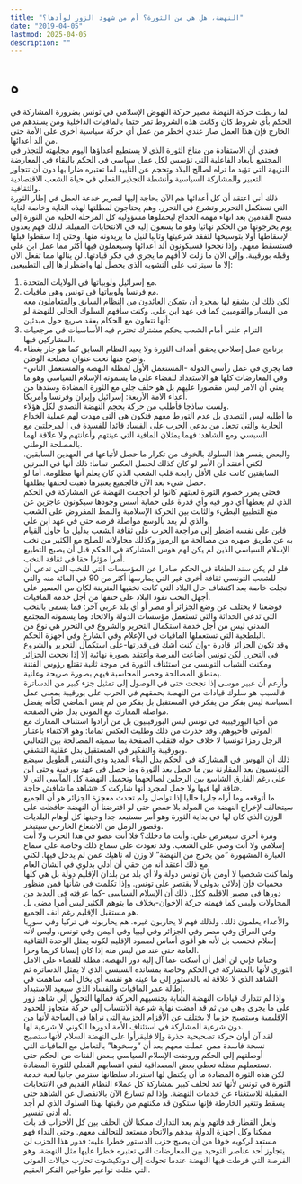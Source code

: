 ```yaml
---
title: "النهضة، هل هي من الثورة؟ أم من شهود الزور لوأدها؟"
date: "2019-04-05"
lastmod: 2025-04-05
description: ""
---
```

# **ه**

لما ربطت حركة النهضة مصير حركة النهوض الإسلامي في تونس بضرورة المشاركة في الحكم بأي شروط كان وكانت هذه الشروط تمر حتما بالمافيات الداخلية ومن يسندهم من الخارج فإن هذا العمل صار عندي أخطر من عمل أي حركة سياسية أخرى على الأمة حتى من ألد أعدائها.  
فعندي أن الاستفادة من مناخ الثورة الذي لا يستطيع أعداؤها اليوم مجابهته للتجذر في المجتمع بأبعاد الفاعلية التي تؤسس لكل عمل سياسي في الحكم بالبقاء في المعارضة النزيهة التي تؤيد ما تراه لصالح البلاد وتحجم عن التأييد لما تعتبره ضارا بها دون أن تتجاوز التعبير والمشاركة السياسية وأنشطة التجذير الفعلي في حياة الشعب الاقتصادية والثقافية.  
ذلك أني اعتقد أن كل أعدائها هم الآن بحاجة إليها لتمرير خدعة العمل في إطار الثورة التي تستكمل التحرير وتشرع في التحرر. وهم يحتاجون لمظلتها لهذه الغاية وخاصة لغاية مسح القدمين بعد انهاء مهمة الخداع ليحملوها مسؤولية كل المرحلة الحلية من الثورة إلى يوم يخرجونها من الحكم نهائيا وهو ما يسعون إليه في الانتخابات المقبلة. لذلك فهم يعدون لإسقاطها أولا بتوسيخها لتفقد شرعيتها وثانيا لنيل ما يريدونه منها. وحتى إذا سقطوا قبلها فستسقط معهم. وإذا نجحوا فسيكونون ألد أعدائها وسيعملون فيها أكثر مما عمل ابن علي وقبله بورقيبة. وإلى الآن ما زلت لا أفهم ما يجري في فكر قيادتها. لن ينالها مما تفعل الآن إلا ما سيترتب على التشويه الذي يحصل لها واضطرارها إلى التطبيعين:  
1. مع إسرائيل ولوبياتها في الولايات المتحدة.   
2. مع فرنسا ولوبياتها في تونس وهي مافيات.   
لكن ذلك لن يشفع لها بمجرد أن يتمكن العائدون من النظام السابق والمتعاملون معه من اليسار والقوميين كما في عهد ابن علي. وكنت سأفهم السلوك الحالي للنهضة لو أنها تتعاون مع الحكام بعقد صريح حول مبدئين:   
1. التزام علني أمام الشعب بحكم مشترك تحترم فيه الأساسيات في مرجعيات المشاركين فيها.   
2. برنامج عمل إصلاحي يحقق أهداف الثورة ولا يعيد النظام السابق كما هو جار بغطاء واضح منها تحت عنوان مصلحة الوطن.   
فما يجري في عمل رأسي الدولة -المستعمل الأول لمظلة النهضة والمستعمل الثاني-وفي المعارضات كلها هو الاستعداد للقضاء على ما يسمونه الإسلام السياسي وهو ما يعني أن الامر ليس مقصورا عليهم بل هو حلف جلي مع الثورة المضادة وسندها من أعداء الامة الأربعة: إسرائيل وإيران وفرنسا وأمريكا.  
ولست ساذجا فأطلب من حركة بحجم النهضة التصدي لكل هؤلاء.   
ما أطلبه ليس التصدي بل عدم التورط معهم فتكون هي التي مهدت لهم عملية الخداع الجارية والتي تجعل من يدعي الحرب على الفساد قائدا للفسدة في ا لمرحلتين مع السبسي ومع الشاهد: فهما يمثلان المافية التي عينتهم وأعانتهم ولا علاقة لهما بالمصلحة الوطني.  
والبعض يفسر هذا السلوك بالخوف من تكرار ما حصل لأتباعها في العهدين السابقين. لكني أعتقد أن الأمر لو كان كذلك لحصل العكس تماما: ذلك أنها في المرتين السابقتين كانت على الأقل رابحة قلب الشعب الذي كان يعلم أنها مظلومة. أما لو حصل شيء بعد الآن فالجميع يعتبرها ذهبت لحتفها بظلفها.  
فحتى يمرر خصوم الثورة لعبتهم كانوا لو أحجمت النهضة عن المشاركة في الحكم الذي لم يعطها أي دور فيه وأي قدرة على حماية أسس وجودها سيكونون عاجزين عن منع التطبيع البطيء والثابت بين الحركة الإسلامية والنمط المفروض على الشعب والذي لم يعد بالوسع مواصلة فرضه حتى في عهد ابن علي.  
فابن علي نفسه اضطر إلى مراجعة الحرب على ثقافة الشعب بدليل ما حاول القيام به عن طريق صهره من مصالحة مع الرموز وكذلك محاولاته للصلح مع الكثير من نخب الإسلام السياسي الذين لم يكن لهم هوس المشاركة في الحكم قبل أن يصبح التطبيع أمرا مؤثرا حقا في ثقافة النخب.  
فلو لم يكن سند الطغاة في الحكم صادرا عن المؤسسات التي للنخب التي تدعي أن للشعب التونسي ثقافة أخرى غير التي يمارسها أكثر من 90 في المائة منه والتي تجلت خاصة بعد اكتشاف حال البلاد التي كانت تخفيها الفترينة لكان من العسير على أجهل النخب تقود البلاد على حتفها من أجل خدمة المافيات.  
فوضعنا لا يختلف عن وضع الجزائر أو مصر أو أي بلد عربي آخر: فما يسمى بالنخب التي تدعي الحداثة والتي تستعمل مؤسسات الدولة والاتحاد وما يسمونه المجتمع المدني ليس من أجل خدمة استكمال التحرير والشروع في التحرر هي نوع من البلطجية التي تستعملها المافيات في الإعلام وفي الشارع وفي أجهزة الحكم.  
وقد تكون الجزائر قادرة -وإن كنت أشك في قدرتها-على استكمال التحرير والشروع في التحرر. لكن تونس أضاعت الفرصة وأعتقد بصورة نهائية إلا إذا نجحت الجزائر ومكنت الشباب التونسي من استئناف الثورة في موجة ثانية تقتلع رؤوس الفتنة بمنطق المصالحة وحصر المحاسبة فيهم بصورة صريحة وعلنية.  
وأزعم أن عبير موسى إذا نجحت حتى في الوصول إلى تمثيل جزء كبير من الدساترة فالسبب هو سلوك قيادات من النهضة بحمقهم في الحرب على بورقيبة بمعنى عمل السياسة ليس بفكر من يفكر في المستقبل بل بفكر من لم ينس الماضي لكأنه يفضل مواصلة المعارك مع الموتى بدل طي الصفحة.  
من أحيا البورقيبية في تونس ليس البورقيبيون بل من أرادوا استئناف المعارك مع الموتى فأحيوهم. وقد حذرت من ذلك وطلبت العكس تماما: وهو الاكتفاء باعتبار الرجل رمزا تونسيا لا خلاف حوله فتقلب الصفحة بما سميته المصالحة بين الثعالبي وبورقيبة والتفكير في المستقبل بدل عقلية التشفي.  
ذلك أن الهوس في المشاركة في الحكم بدل البناء المديد وذي النفس الطويل سيضع التونسيون بعد المقارنة بين ما حصل بعد الثورة وما حصل في عهد بورقيبة وحتى ابن علي رغم الفارق الشاسع بين الرجلين لصالحهما وتحميل النهضة كل المآسي التي لا ناقة لها فيها ولا جمل لمجرد أنها شاركت كـ «شاهد ما شافش حاجة».  
ما أتوقعه وما أراه جاريا حاليا إذا تواصل ولم تحدث معجزة الجزائر هو أن الجميع سيتحالف لإخراج النهضة من المولد بلا حمص حتى لو افترضنا أن النهضة حافظت على الوزن الذي كان لها في بداية الثورة وهو أمر مستبعد جدا وحينها كل أوهام البلديات وقصور الرمل من الاشعاع الخارجي سيتبخر.  
ومرة أخرى سيعترض علي: وأنت ما دخلك؟ فلا أنت عضو في هذا الحزب ولا أنت إسلامي ولا أنت وصي على الشعب. وقد تعودت على سماع ذلك وخاصة على سماع العبارة المشهورة “من يخرج من النهضة” لا وزن له ناهيك عمن لم يدخل فيها. لكني مع ذلك أعتقد أنه من حقي أن أدلي بدلوي في الشأن العام.  
ولما كنت شخصيا لا أومن بأن تونس دولة ولا أي بلد من بلدان الإقليم دولة بل هي كلها محميات فإن إدلائي بدولي لا يقتصر على تونس. وإذا تكلمت في شأنها فمن منظور دورها في مصير الاقليم ككل. ذلك أن الإسلام السياسي -كما عرفته في العديد من المحاولات وليس كما فهمته حركة الإخوان-بخلاف ما يتوهم الكثير ليس أمرا مضى بل هو مستقبل الإقليم رغم أنف الجميع.  
والأعداء يعلمون ذلك. ولذلك فهم لا يحاربون غيره. هم يحاربونه في تركيا وفي سوريا وفي العراق وفي مصر وفي الجزائر وفي ليبيا وفي اليمن وفي تونس. وليس لأنه إسلام فحسب بل لأنه هو أقوى أساس لصمود الإقليم لكونه يمثل الوحدة الثقافية العامة حتى عند من ليس منه إذا كان إنسانا كريما وحرا.  
وختاما فإني لن أقبل أن أسكت عما آل إليه دور النهضة: مظلة للقضاء على الامل الثوري لأنها بالمشاركة في الحكم وخاصة بمساندة السبسي الذي لا يمثل الدساترة ثم الشاهد الذي لا علاقة له بالدستور إلى ما عينه هو نفسه أي بخال أمه ساهمت في إطالة عمر المافيات والفساد الذي سيعيد الاستبداد.  
وإذا لم تتدارك قيادات النهضة الشابة بجنسيهم الحركة فمآلها التحول إلى شاهد زور على ما يجري وهي من ثم قد أمضت نهاية شرعية الانتساب إلى حركة متجاوز للحدود الإقليمية وستصبح حزيبا لا يختلف عن الأقزام الحزبية التي نراها في الساحة لأنها من دون شرعية المشاركة في استئناف الأمة لدورها الكوني لا شرعية لها.  
لقد آن أوان حركة تصحيحية جذرة وإلا فليقرأوا على النهضة السلام لأنها ستصبح نسخة فاسدة ممن عملت معهم بعد أن “وسخوها” بالتعامل مع المافيات التي أوصلتهم إلى الحكم وروضت الإسلام السياسي ببعض الفتات من الحكم حتى تستعملهم مظلة تعطي بعض المصداقية لنفي انتسابهم الفعلي للثورة المضادة.  
لكن هذه الثورة المضادة ما أن يكتمل لها استرداد سلطانها سترمي جانبا لعبة خدمة الثورة في تونس لأنها تعد لحلف كبير بمشاركة كل عملاء النظام القديم في الانتخابات المقبلة للاستغناء عن خدمات النهضة. وإذا لم تسارع الآن بالانفصال عن الشاهد حتى يسقط وتتغير الخارطة فإنها ستكون قد مكنتهم من رقبتها بهذا السلوك الذي لم أجد له أدنى تفسير.   
ولعل القطار قد فاتهم ولم يعد التدارك ممكنا لأن الحلف بين كل الأحزاب قد بات ممكنا وكل أجهزة الدولة بيدهم والاتحاد مستعد للتحالف معهم. وحتى النداء فهو مستعد لركوبه خوفا من أن يصبح حزب الدستور خطرا عليه: فدور هذا الحزب لن يتجاوز أحد عناصر التوحيد بين المعارضات التي تعتبره خطرا عليها مثل النهضة. وهو الفرصة التي فرطت فيها النهضة عندما تحولت إلى دونكيشوت تحارب خيالات الموتى التي مثلت نواعير طواحين الفكر العقيم.

###
